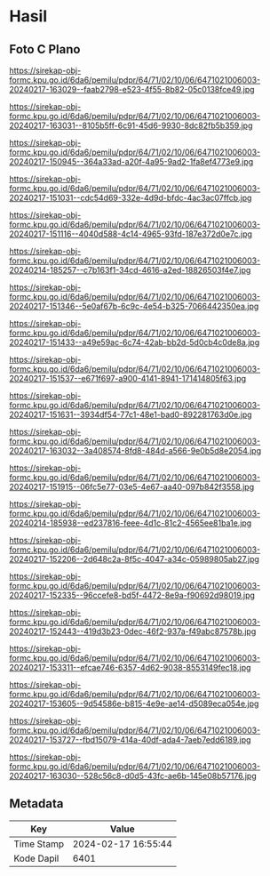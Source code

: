 # Hasil

## Foto C Plano

https://sirekap-obj-formc.kpu.go.id/6da6/pemilu/pdpr/64/71/02/10/06/6471021006003-20240217-163029--faab2798-e523-4f55-8b82-05c0138fce49.jpg

https://sirekap-obj-formc.kpu.go.id/6da6/pemilu/pdpr/64/71/02/10/06/6471021006003-20240217-163031--8105b5ff-6c91-45d6-9930-8dc82fb5b359.jpg

https://sirekap-obj-formc.kpu.go.id/6da6/pemilu/pdpr/64/71/02/10/06/6471021006003-20240217-150945--364a33ad-a20f-4a95-9ad2-1fa8ef4773e9.jpg

https://sirekap-obj-formc.kpu.go.id/6da6/pemilu/pdpr/64/71/02/10/06/6471021006003-20240217-151031--cdc54d69-332e-4d9d-bfdc-4ac3ac07ffcb.jpg

https://sirekap-obj-formc.kpu.go.id/6da6/pemilu/pdpr/64/71/02/10/06/6471021006003-20240217-151116--4040d588-4c14-4965-93fd-187e372d0e7c.jpg

https://sirekap-obj-formc.kpu.go.id/6da6/pemilu/pdpr/64/71/02/10/06/6471021006003-20240214-185257--c7b163f1-34cd-4616-a2ed-18826503f4e7.jpg

https://sirekap-obj-formc.kpu.go.id/6da6/pemilu/pdpr/64/71/02/10/06/6471021006003-20240217-151346--5e0af67b-6c9c-4e54-b325-7066442350ea.jpg

https://sirekap-obj-formc.kpu.go.id/6da6/pemilu/pdpr/64/71/02/10/06/6471021006003-20240217-151433--a49e59ac-6c74-42ab-bb2d-5d0cb4c0de8a.jpg

https://sirekap-obj-formc.kpu.go.id/6da6/pemilu/pdpr/64/71/02/10/06/6471021006003-20240217-151537--e671f697-a900-4141-8941-171414805f63.jpg

https://sirekap-obj-formc.kpu.go.id/6da6/pemilu/pdpr/64/71/02/10/06/6471021006003-20240217-151631--3934df54-77c1-48e1-bad0-892281763d0e.jpg

https://sirekap-obj-formc.kpu.go.id/6da6/pemilu/pdpr/64/71/02/10/06/6471021006003-20240217-163032--3a408574-8fd8-484d-a566-9e0b5d8e2054.jpg

https://sirekap-obj-formc.kpu.go.id/6da6/pemilu/pdpr/64/71/02/10/06/6471021006003-20240217-151915--06fc5e77-03e5-4e67-aa40-097b842f3558.jpg

https://sirekap-obj-formc.kpu.go.id/6da6/pemilu/pdpr/64/71/02/10/06/6471021006003-20240214-185938--ed237816-feee-4d1c-81c2-4565ee81ba1e.jpg

https://sirekap-obj-formc.kpu.go.id/6da6/pemilu/pdpr/64/71/02/10/06/6471021006003-20240217-152206--2d648c2a-8f5c-4047-a34c-05989805ab27.jpg

https://sirekap-obj-formc.kpu.go.id/6da6/pemilu/pdpr/64/71/02/10/06/6471021006003-20240217-152335--96ccefe8-bd5f-4472-8e9a-f90692d98019.jpg

https://sirekap-obj-formc.kpu.go.id/6da6/pemilu/pdpr/64/71/02/10/06/6471021006003-20240217-152443--419d3b23-0dec-46f2-937a-f49abc87578b.jpg

https://sirekap-obj-formc.kpu.go.id/6da6/pemilu/pdpr/64/71/02/10/06/6471021006003-20240217-153311--efcae746-6357-4d62-9038-8553149fec18.jpg

https://sirekap-obj-formc.kpu.go.id/6da6/pemilu/pdpr/64/71/02/10/06/6471021006003-20240217-153605--9d54586e-b815-4e9e-ae14-d5089eca054e.jpg

https://sirekap-obj-formc.kpu.go.id/6da6/pemilu/pdpr/64/71/02/10/06/6471021006003-20240217-153727--fbd15079-414a-40df-ada4-7aeb7edd6189.jpg

https://sirekap-obj-formc.kpu.go.id/6da6/pemilu/pdpr/64/71/02/10/06/6471021006003-20240217-163030--528c56c8-d0d5-43fc-ae6b-145e08b57176.jpg


## Metadata

| Key        | Value               |
| ---------- | ------------------- |
| Time Stamp | 2024-02-17 16:55:44 |
| Kode Dapil | 6401                |



